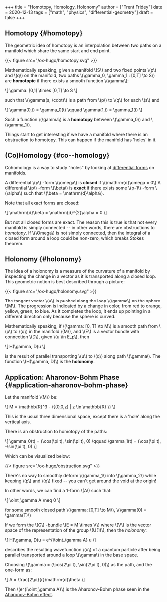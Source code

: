 +++
title = "Homotopy, Homology, Holonomy"
author = ["Trent Fridey"]
date = 2020-12-13
tags = ["math", "physics", "differential-geometry"]
draft = false
+++

## Homotopy {#homotopy}

The geometric idea of homotopy is an interpolation between two paths on a manifold which share the same start and end point.

{{< figure src="/ox-hugo/homotopy.svg" >}}

Mathematically speaking, given a manifold \\(S\\) and two fixed points \\(p\\) and \\(q\\) on the manifold, two paths \\(\gamma\_0, \gamma\_1 : [0,T] \to S\\) are **homotopic** if there exists a smooth function \\(\gamma\\):

\\[
  \gamma: [0,1] \times [0,T] \to S
  \\]

such that \\(\gamma(s, \cdot)\\) is a path from \\(p\\) to \\(q\\) for each \\(s\\) and

\\[
  \gamma(0,t) = \gamma\_0(t) \qquad \gamma(1,t) = \gamma\_1(t)
  \\]

Such a function \\(\gamma\\) is a **homotopy** between \\(\gamma\_0\\) and \\(\gamma\_1\\).

Things start to get interesting if we have a manifold where there is an obstruction to homotopy.
This can happen if the manifold has 'holes' in it.


## (Co)Homology {#co--homology}

Cohomology is a way to study "holes" by looking at [differential forms](https://en.wikipedia.org/wiki/Differential%5Fform) on manifolds.

A differential \\(p\\) -form \\(\omega\\) is **closed** if \\(\mathrm{d}\omega = 0\\)
A differential \\(p\\) -form \\(\beta\\) is **exact** if there exists some \\(p-1\\) -form \\(\alpha\\) such that \\(\beta = \mathrm{d}\alpha\\).

Note that all exact forms are closed:

\\[
  \mathrm{d}\beta = \mathrm{d}^{2}\alpha = 0
  \\]

But not all closed forms are exact.
The reason this is true is that not every manifold is simply connected -- in other words, there are obstructions to _homotopy_.
If \\(\Omega\\) is not simply connected, then the integral of a closed form around a loop could be non-zero, which breaks Stokes theorem.


## Holonomy {#holonomy}

The idea of a holonomy is a measure of the curvature of a manifold by inspecting the change in a vector as it is transported along a closed loop.
This geometric notion is best described through a picture:

{{< figure src="/ox-hugo/holonomy.svg" >}}

The tangent vector \\(u\\) is pushed along the loop \\(\gamma\\) on the sphere \\(M\\).
The progression is indicated by a change in color, from red to orange, yellow, green, to blue.
As it completes the loop, it ends up pointing in a different direction only because the sphere is curved.

Mathematically speaking, if \\(\gamma: [0, T] \to M\\) is a smooth path from \\(p\\) to \\(q\\) in the manifold \\(M\\), and \\(E\\) is a vector bundle with connection \\(D\\), given \\(u \in E\_p\\), then

\\[
  H(\gamma, D)u
  \\]

is the result of parallel transporting \\(u\\) to \\(q\\) along path \\(\gamma\\). The function \\(H(\gamma, D)\\) is the **holonomy**.


## Application: Aharonov-Bohm Phase {#application-aharonov-bohm-phase}

Let the manifold \\(M\\) be:

\\[
M = \mathbb{R}^3 - \\{(0,0,z) | z \in \mathbb{R} \\}
\\]

This is the usual three dimensional space, except there is a 'hole' along the vertical axis.

There is an obstruction to homotopy of the paths:

\\[
\gamma\_0(t) = (\cos(\pi t), \sin(\pi t), 0) \qquad \gamma\_1(t) = (\cos(\pi t), -\sin(\pi t), 0)
\\]

Which can be visualized below:

{{< figure src="/ox-hugo/obstruction.svg" >}}

There's no way to smoothly deform \\(\gamma\_1\\) into \\(\gamma\_2\\) while keeping \\(p\\) and \\(q\\) fixed -- you can't get around the void at the origin!

In other words, we can find a 1-form \\(A\\) such that:

\\[
\oint\_\gamma A \neq 0
\\]

for some smooth closed path \\(\gamma: [0,T] \to M\\), \\(\gamma(0) = \gamma(T)\\)

If we form the \\(G\\) -bundle \\(E = M \times V\\) where \\(V\\) is the vector space of the representation of the group \\(U(1)\\), then the _holonomy_:

\\[
H(\gamma, D)u = e^{i\oint\_\gamma A} u
\\]

describes the resulting wavefunction \\(u\\) of a quantum particle after being parallel transported around a loop \\(\gamma\\) in the base space.

Choosing \\(\gamma = (\cos(2\pi t), \sin(2\pi t), 0)\\) as the path, and the one-form as:

\\[
A = \frac{2\pi}{r}\mathrm{d}\theta
\\]

Then \\(e^{i\oint\_\gamma A}\\) is the Aharonov-Bohm phase seen in the [Aharonov-Bohm effect](https://en.wikipedia.org/wiki/Aharonov%E2%80%93Bohm%5Feffect).
